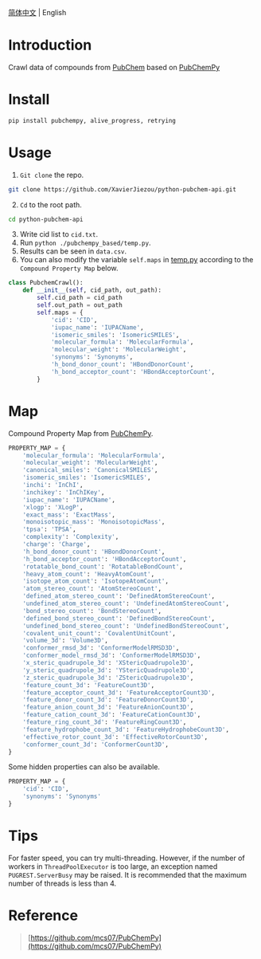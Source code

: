 [简体中文](README.zh.md) | English
# Introduction
Crawl data of compounds from [PubChem](https://pubchem.ncbi.nlm.nih.gov/) based on [PubChemPy](https://github.com/mcs07/PubChemPy)
# Install
```bash
pip install pubchempy, alive_progress, retrying
```
# Usage
1. `Git clone` the repo.
```bash
git clone https://github.com/XavierJiezou/python-pubchem-api.git
```
2. `Cd` to the root path.
```bash
cd python-pubchem-api
```
3. Write cid list to `cid.txt`.
4. Run `python ./pubchempy_based/temp.py`.
5. Results can be seen in `data.csv`.
6. You can also modify the variable `self.maps` in [temp.py](temp.py) according to the `Compound Property Map` below.
```python
class PubchemCrawl():
    def __init__(self, cid_path, out_path):
        self.cid_path = cid_path
        self.out_path = out_path
        self.maps = {
            'cid': 'CID',
            'iupac_name': 'IUPACName',
            'isomeric_smiles': 'IsomericSMILES',
            'molecular_formula': 'MolecularFormula',
            'molecular_weight': 'MolecularWeight',
            'synonyms': 'Synonyms',
            'h_bond_donor_count': 'HBondDonorCount',
            'h_bond_acceptor_count': 'HBondAcceptorCount',
        }
```
# Map
Compound Property Map from [PubChemPy](https://github.com/mcs07/PubChemPy).
```python
PROPERTY_MAP = {
    'molecular_formula': 'MolecularFormula',
    'molecular_weight': 'MolecularWeight',
    'canonical_smiles': 'CanonicalSMILES',
    'isomeric_smiles': 'IsomericSMILES',
    'inchi': 'InChI',
    'inchikey': 'InChIKey',
    'iupac_name': 'IUPACName',
    'xlogp': 'XLogP',
    'exact_mass': 'ExactMass',
    'monoisotopic_mass': 'MonoisotopicMass',
    'tpsa': 'TPSA',
    'complexity': 'Complexity',
    'charge': 'Charge',
    'h_bond_donor_count': 'HBondDonorCount',
    'h_bond_acceptor_count': 'HBondAcceptorCount',
    'rotatable_bond_count': 'RotatableBondCount',
    'heavy_atom_count': 'HeavyAtomCount',
    'isotope_atom_count': 'IsotopeAtomCount',
    'atom_stereo_count': 'AtomStereoCount',
    'defined_atom_stereo_count': 'DefinedAtomStereoCount',
    'undefined_atom_stereo_count': 'UndefinedAtomStereoCount',
    'bond_stereo_count': 'BondStereoCount',
    'defined_bond_stereo_count': 'DefinedBondStereoCount',
    'undefined_bond_stereo_count': 'UndefinedBondStereoCount',
    'covalent_unit_count': 'CovalentUnitCount',
    'volume_3d': 'Volume3D',
    'conformer_rmsd_3d': 'ConformerModelRMSD3D',
    'conformer_model_rmsd_3d': 'ConformerModelRMSD3D',
    'x_steric_quadrupole_3d': 'XStericQuadrupole3D',
    'y_steric_quadrupole_3d': 'YStericQuadrupole3D',
    'z_steric_quadrupole_3d': 'ZStericQuadrupole3D',
    'feature_count_3d': 'FeatureCount3D',
    'feature_acceptor_count_3d': 'FeatureAcceptorCount3D',
    'feature_donor_count_3d': 'FeatureDonorCount3D',
    'feature_anion_count_3d': 'FeatureAnionCount3D',
    'feature_cation_count_3d': 'FeatureCationCount3D',
    'feature_ring_count_3d': 'FeatureRingCount3D',
    'feature_hydrophobe_count_3d': 'FeatureHydrophobeCount3D',
    'effective_rotor_count_3d': 'EffectiveRotorCount3D',
    'conformer_count_3d': 'ConformerCount3D',
}
```
Some hidden properties can also be available.
```python
PROPERTY_MAP = {
    'cid': 'CID',
    'synonyms': 'Synonyms'
}
```
# Tips
For faster speed, you can try multi-threading. However, if the number of workers in `ThreadPoolExecutor` is too large, an exception named `PUGREST.ServerBusy` may be raised. It is recommended that the maximum number of threads is less than 4.
# Reference
> [https://github.com/mcs07/PubChemPy](https://github.com/mcs07/PubChemPy)
